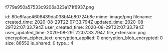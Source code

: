 f779a950a57533c9206a323a171f6937.png

id: 80e8faae4608439da038bf4b80724b8e
mime: image/png
filename: 
created_time: 2020-08-29T22:07:33.794Z
updated_time: 2020-08-29T22:07:33.794Z
user_created_time: 2020-08-29T22:07:33.794Z
user_updated_time: 2020-08-29T22:07:33.794Z
file_extension: png
encryption_cipher_text: 
encryption_applied: 0
encryption_blob_encrypted: 0
size: 86552
is_shared: 0
type_: 4